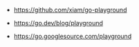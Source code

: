 * https://github.com/xiam/go-playground

* https://go.dev/blog/playground

* https://go.googlesource.com/playground

